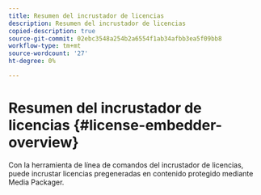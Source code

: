 ```yaml
---
title: Resumen del incrustador de licencias
description: Resumen del incrustador de licencias
copied-description: true
source-git-commit: 02ebc3548a254b2a6554f1ab34afbb3ea5f09bb8
workflow-type: tm+mt
source-wordcount: '27'
ht-degree: 0%

---
```


# Resumen del incrustador de licencias {#license-embedder-overview}

Con la herramienta de línea de comandos del incrustador de licencias, puede incrustar licencias pregeneradas en contenido protegido mediante Media Packager.
